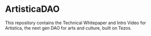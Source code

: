 # ArtisticaDAO
This repository contains the Technical Whitepaper and Intro Video for Artistica, the next gen DAO for arts and culture, built on Tezos. 
